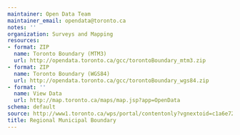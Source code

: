 ```yaml
---
maintainer: Open Data Team
maintainer_email: opendata@toronto.ca
notes: ''
organization: Surveys and Mapping
resources:
- format: ZIP
  name: Toronto Boundary (MTM3)
  url: http://opendata.toronto.ca/gcc/torontoBoundary_mtm3.zip
- format: ZIP
  name: Toronto Boundary (WGS84)
  url: http://opendata.toronto.ca/gcc/torontoBoundary_wgs84.zip
- format: ''
  name: View Data
  url: http://map.toronto.ca/maps/map.jsp?app=OpenData
schema: default
source: http://www1.toronto.ca/wps/portal/contentonly?vgnextoid=c1a6e72ced779310VgnVCM1000003dd60f89RCRD&vgnextchannel=1a66e03bb8d1e310VgnVCM10000071d60f89RCRD
title: Regional Municipal Boundary
---
```

